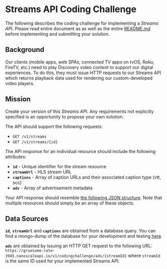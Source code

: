 # Streams API Coding Challenge
The following describes the coding challenge for implementing a *Streams API*.  Please read entire document as as well as the entire [README.md](/README.md) before implementing and submitting your solution.

## Background
Our clients (mobile apps, web SPAs, connected TV apps on tvOS, Roku, FireTV, etc.) need to play Discovery video content to support our digital experiences.  To do this, they must issue HTTP requests to our Streams API which returns playback data used for rendering our custom-developed video players.

## Mission
Create your version of this *Streams API*.  Any requirements not explicitly specified is an opportunity to propose your own solution.

The API should support the following requests:
- `GET /v1/streams`
- `GET /v1/streams/{id}`

The API response for an individual resource should include the following attributes:
- **`id`** - Unique identifier for the stream resource
- **`streamUrl`** - HLS stream URL
- **`captions`** - Array of caption URLs and their associated caption type (vtt, scc)
- **`ads`** - Array of advertisement metadata

Your API response should resemble [the following JSON structure](/stubs/sample-api-response-with-ads.json). Note that multiple resources should simply be an array of these objects.

## Data Sources
**`id`**, **`streamUrl`** and **`captions`** are obtained from a database query.  You can find a mongo-dump of the database for your development and testing [here]().

**`ads`** are obtained by issuing an HTTP GET request to the following URL: `https://gruesome-rate-3945.nanoscaleapi.io/v1/codingchallenge/ads/{streamId}` where `streamId` is the same ID used for your implemented Streams API.
